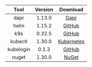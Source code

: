 |     Tool    |   Version   |   Download   |
|    :----:   |     :----:   |    :----:   |
|     dapr    |    1.13.0   | [Dapr](https://github.com/dapr/cli/releases) |
|     helm    |    1.15.2   | [GitHub](https://github.com/ScoopInstaller/Main/blob/master/bucket/helm.json) |
|     k9s     |    0.32.5   | [GitHub](https://github.com/derailed/k9s/releases) |
|   kubectl   |    1.30.0   | [Kubernetes](https://kubernetes.io/docs/tasks/tools/install-kubectl-windows) |
|  kubelogin  |    0.1.3    | [GitHub](https://github.com/Azure/kubelogin/releases) |
|    nuget    |    1.30.0   | [NuGet](https://www.nuget.org/downloads) |